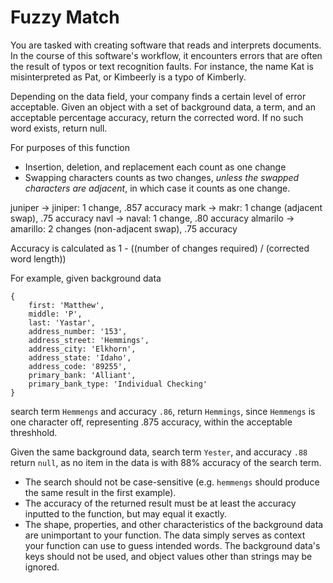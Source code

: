 # Fuzzy Match

You are tasked with creating software that reads and interprets documents. In the course of this software's workflow, it encounters errors that are often the result of typos or text recognition faults. For instance, the name Kat is misinterpreted as Pat, or Kimbeerly is a typo of Kimberly.

Depending on the data field, your company finds a certain level of error acceptable. Given an object with a set of background data, a term, and an acceptable percentage accuracy, return the corrected word. If no such word exists, return null.

For purposes of this function
* Insertion, deletion, and replacement each count as one change
* Swapping characters counts as two changes, *unless the swapped characters are adjacent*, in which case it counts as one change.

juniper -> jiniper: 1 change, .857 accuracy
mark -> makr: 1 change (adjacent swap), .75 accuracy
navl -> naval: 1 change, .80 accuracy
almarilo -> amarillo: 2 changes (non-adjacent swap), .75 accuracy

Accuracy is calculated as 1 - ((number of changes required) / (corrected word length))

For example, given background data

```
{ 
    first: 'Matthew',
    middle: 'P',
    last: 'Yastar',
    address_number: '153',
    address_street: 'Hemmings',
    address_city: 'Elkhorn',
    address_state: 'Idaho',
    address_code: '89255',
    primary_bank: 'Alliant',
    primary_bank_type: 'Individual Checking'
}
```

search term `Hemmengs` and accuracy `.86`, return `Hemmings`, since `Hemmengs` is one character off, representing .875 accuracy, within the acceptable threshhold.

Given the same background data, search term `Yester`, and accuracy `.88` return `null`, as no item in the data is with 88% accuracy of the search term.

* The search should not be case-sensitive (e.g. `hemmengs` should produce the same result in the first example). 
* The accuracy of the returned result must be at least the accuracy inputted to the function, but may equal it exactly.
* The shape, properties, and other characteristics of the background data are unimportant to your function. The data simply serves as context your function can use to guess intended words. The background data's keys should not be used, and object values other than strings may be ignored.

